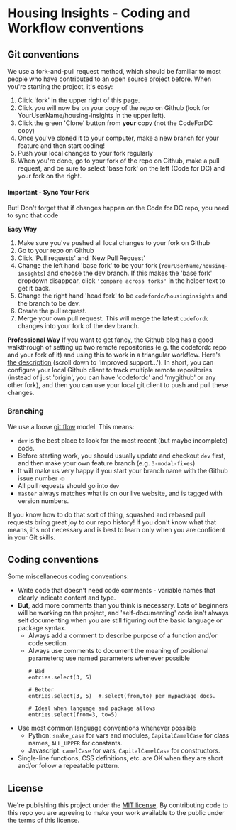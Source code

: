 # Housing Insights - Coding and Workflow conventions

## Git conventions
We use a fork-and-pull request method, which should be familiar to most people who have contributed to an open source project before. When you're starting the project, it's easy:

1. Click 'fork' in the upper right of this page.
1. Click you will now be on your copy of the repo on Github (look for YourUserName/housing-insights in the upper left).
1. Click the green 'Clone' button from **your** copy (not the CodeForDC copy)
1. Once you've cloned it to your computer, make a new branch for your feature and then start coding!
1. Push your local changes to your fork regularly
1. When you're done, go to your fork of the repo on Github, make a pull request, and be sure to select 'base fork' on the left (Code for DC) and your fork on the right.

#### Important - Sync Your Fork
But! Don't forget that if changes happen on the Code for DC repo, you need to sync that code

**Easy Way**

1. Make sure you've pushed all local changes to your fork on Github
1. Go to your repo on Github
1. Click 'Pull requests' and 'New Pull Request'
1. Change the left hand 'base fork' to be your fork (`YourUserName/housing-insights`) and choose the dev branch. If this makes the 'base fork' dropdown disappear, click `'compare across forks'` in the helper text to get it back.
1. Change the right hand 'head fork' to be `codefordc/housinginsights` and the branch to be dev.
1. Create the pull request.
1. Merge your own pull request. This will merge the latest `codefordc` changes into your fork of the dev branch.

**Professional Way**
If you want to get fancy, the Github blog has a good walkthrough of setting up two remote repositories (e.g. the codefordc repo and your fork of it) and using this to work in a triangular workflow. Here's [the description](https://github.com/blog/2042-git-2-5-including-multiple-worktrees-and-triangular-workflows#improved-support-for-triangular-workflows) (scroll down to 'Improved support...'). In short, you can configure your local Github client to track multiple remote repositories (instead of just 'origin', you can have 'codefordc' and 'mygithub' or any other fork), and then you can use your local git client to push and pull these changes.

### Branching
We use a loose [git flow](https://datasift.github.io/gitflow/IntroducingGitFlow.html) model. This means:

* `dev` is the best place to look for the most recent (but maybe incomplete) code.
* Before starting work, you should usually update and checkout `dev` first, and then make your own feature branch (e.g. `3-modal-fixes`)
* It will make us very happy if you start your branch name with the Github issue number  &#x263A;
* All pull requests should go into `dev`
* `master` always matches what is on our live website, and is tagged with version numbers.

If you know how to do that sort of thing, squashed and rebased pull requests bring great joy to our repo history! If you don't know what that means, it's not necessary and is best to learn only when you are confident in your Git skills.

## Coding conventions
Some miscellaneous coding conventions:
* Write code that doesn't need code comments - variable names that clearly indicate content and type.
* **But**, add more comments than you think is necessary. Lots of beginners will be working on the project, and 'self-documenting' code isn't always self documenting when you are still figuring out the basic language or package syntax.
  * Always add a comment to describe purpose of a function and/or code section.
  * Always use comments to document the meaning of positional parameters; use named parameters whenever possible
    ```
    # Bad
    entries.select(3, 5)

    # Better
    entries.select(3, 5)  #.select(from,to) per mypackage docs.

    # Ideal when language and package allows
    entries.select(from=3, to=5)
    ```
* Use most common language conventions whenever possible
   * Python: `snake_case` for vars and modules, `CapitalCamelCase` for class names, `ALL_UPPER` for constants.
   * Javascript: `camelCase` for vars, `CapitalCamelCase` for constructors.
* Single-line functions, CSS definitions, etc. are OK when they are short and/or follow a repeatable pattern.

## License
We're publishing this project under the [MIT license](https://github.com/codefordc/housing-insights/blob/master/LICENSE.txt). By contributing code to this repo you are agreeing to make your work available to the public under the terms of this license.
